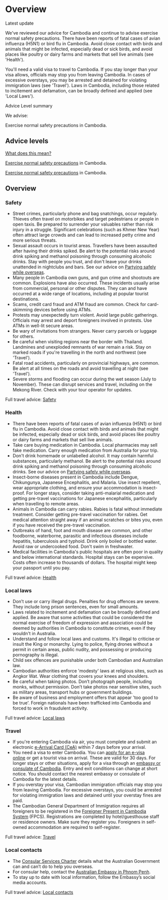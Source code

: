 # Overview

Latest update

We've reviewed our advice for Cambodia and continue to advise exercise normal safety precautions. There have been reports of fatal cases of avian influenza (H5N1) or bird flu in Cambodia. Avoid close contact with birds and animals that might be infected, especially dead or sick birds, and avoid places like poultry or dairy farms and markets that sell live animals (see 'Health').  
  
You'll need a valid visa to travel to Cambodia. If you stay longer than your visa allows, officials may stop you from leaving Cambodia. In cases of excessive overstays, you may be arrested and detained for violating immigration laws (see 'Travel'). Laws in Cambodia, including those related to incitement and defamation, can be broadly defined and applied (see 'Local Laws').

Advice Level summary

We advise:

Exercise normal safety precautions in Cambodia.

## Advice levels

[What does this mean?](/before-you-go/travel-advice-explained/)

[Exercise normal safety precautions](https://www.smartraveller.gov.au/consular-services/travel-advice-explained#level1) in Cambodia.

[Exercise normal safety precautions](https://www.smartraveller.gov.au/consular-services/travel-advice-explained#level1) in Cambodia.

## Overview

### Safety

* Street crimes, particularly phone and bag snatchings, occur regularly. Thieves often travel on motorbikes and target pedestrians or people in open taxis. Be prepared to surrender your valuables rather than risk injury in a struggle. Significant celebrations (such as Khmer New Year) often attract large crowds and can lead to increased petty crime and more serious threats.
* Sexual assault occurs in tourist areas. Travellers have been assaulted after having their drinks spiked. Be alert to the potential risks around drink spiking and methanol poisoning through consuming alcoholic drinks. Stay with people you trust, and don't leave your drinks unattended in nightclubs and bars. See our advice on [Partying safely while overseas](/before-you-go/safety/partying "Partying safely").
* Many people in Cambodia own guns, and gun crime and shootouts are common. Explosions have also occurred. These incidents usually arise from commercial, personal or other disputes. They can and have occurred at a wide range of locations, including at popular tourist destinations.
* Scams, credit card fraud and ATM fraud are common. Check for card-skimming devices before using ATMs.
* Protests may unexpectedly turn violent. Avoid large public gatherings. Officials may arrest and deport foreigners involved in protests. Use ATMs in well-lit secure areas.
* Be wary of invitations from strangers. Never carry parcels or luggage for others.
* Be careful when visiting regions near the border with Thailand. Landmines and unexploded remnants of war remain a risk. Stay on marked roads if you're travelling in the north and northwest (see 'Travel').
* Fatal road accidents, particularly on provincial highways, are common. Be alert at all times on the roads and avoid travelling at night (see 'Travel').
* Severe storms and flooding can occur during the wet season (July to November). These can disrupt services and travel, including on the Mekong River. Check with your tour operator for updates.

Full travel advice: [Safety](#safety)

### Health

* There have been reports of fatal cases of avian influenza (H5N1) or bird flu in Cambodia. Avoid close contact with birds and animals that might be infected, especially dead or sick birds, and avoid places like poultry or dairy farms and markets that sell live animals.
* Take care buying medication in Cambodia. Local pharmacies may sell fake medication. Carry enough medication from Australia for your trip.
* Don't drink homemade or unlabelled alcohol. It may contain harmful substances, particularly methanol. Be alert to the potential risks around drink spiking and methanol poisoning through consuming alcoholic drinks. See our advice on [Partying safely while overseas](/before-you-go/safety/partying "Partying safely").
* Insect-borne diseases present in Cambodia include Dengue, Chikungunya, Japanese Encephalitis, and Malaria. Use insect repellent, wear appropriate clothing, and ensure your accommodation is insect-proof. For longer stays, consider taking anti-malarial medication and getting pre-travel vaccinations for Japanese encephalitis, particularly when travelling to remote areas.
* Animals in Cambodia can carry rabies. Rabies is fatal without immediate treatment. Consider getting pre-travel vaccination for rabies. Get medical attention straight away if an animal scratches or bites you, even if you have received the pre-travel vaccination.
* Outbreaks of hand, foot and mouth disease are common, and other foodborne, waterborne, parasitic and infectious diseases include hepatitis, tuberculosis and typhoid. Drink only boiled or bottled water. Avoid raw or undercooked food. Don't swim in freshwater.
* Medical facilities in Cambodia's public hospitals are often poor in quality and below international standards. Hospital stays can be expensive. Costs often increase to thousands of dollars. The hospital might keep your passport until you pay.

Full travel advice: [Health](#health)

### Local laws

* Don’t use or carry illegal drugs. Penalties for drug offences are severe. They include long prison sentences, even for small amounts.
* Laws related to incitement and defamation can be broadly defined and applied. Be aware that some activities that could be considered the normal exercise of freedom of expression and association could be deemed by authorities in Cambodia to constitute crimes, even if they wouldn't in Australia.
* Understand and follow local laws and customs. It's illegal to criticise or insult the King or monarchy. Lying to police, flying drones without a permit in certain areas, public nudity, and possessing or producing pornography is illegal.
* Child sex offences are punishable under both Cambodian and Australian law.
* Cambodian authorities enforce 'modesty' laws at religious sites, such as Angkor Wat. Wear clothing that covers your knees and shoulders.
* Be careful when taking photos. Don’t photograph people, including monks, without permission. Don’t take photos near sensitive sites, such as military areas, transport hubs or government buildings.
* Be aware of business and employment offers that appear 'too good to be true'. Foreign nationals have been trafficked into Cambodia and forced to work in fraudulent activity.

Full travel advice: [Local laws](#local-laws)

### Travel

* If you're entering Cambodia via air, you must complete and submit an electronic [e-Arrival Card (CeA)](https://arrival.gov.kh/) within 7 days before your arrival.
* You need a visa to enter Cambodia. You can [apply for an e-visa online](http://www.evisa.gov.kh/) or get a tourist visa on arrival. These are valid for 30 days. For longer stays or other situations, apply for a visa through an [embassy or consulate of Cambodia](https://protocol.dfat.gov.au/Public/Missions/36). Entry and exit conditions can change at short notice. You should contact the nearest embassy or consulate of Cambodia for the latest details.
* If you overstay your visa, Cambodian immigration officials may stop you from leaving Cambodia. For excessive overstays, you could be arrested for violating immigration laws and detained until your overstay fines are paid.
* The Cambodian General Department of Immigration requires all foreigners to be registered in the [Foreigner Present in Cambodia System](https://fpcs.immigration.gov.kh/auth/login) (FPCS). Registrations are completed by hotel/guesthouse staff or residence owners. Make sure they register you. Foreigners in self-owned accommodation are required to self-register.

Full travel advice: [Travel](#travel)

### Local contacts

* The [Consular Services Charter](/consular-services/consular-services-charter "Consular Services Charter") details what the Australian Government can and can’t do to help you overseas.
* For consular help, contact the [Australian Embassy in Phnom Penh](http://www.cambodia.embassy.gov.au/penh/home.html).
* To stay up to date with local information, follow the Embassy’s social media accounts.

Full travel advice: [Local contacts](#local-contacts)